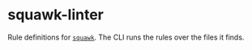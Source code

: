 # squawk-linter

Rule definitions for [`squawk`](https://github.com/sbdchd/squawk). The CLI
runs the rules over the files it finds.
